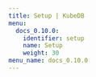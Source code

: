 ```yaml
---
title: Setup | KubeDB
menu:
  docs_0.10.0:
    identifier: setup
    name: Setup
    weight: 30
menu_name: docs_0.10.0
---
```

